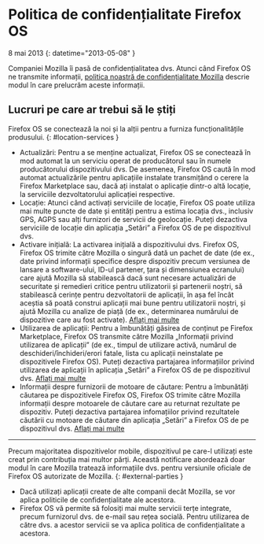 # Politica de confidențialitate Firefox OS

8 mai 2013
{: datetime="2013-05-08" }

Companiei Mozilla îi pasă de confidențialitatea dvs. Atunci când Firefox OS ne transmite informații, [politica noastră de confidențialitate Mozilla](https://www.mozilla.org/privacy/) descrie modul în care prelucrăm aceste informații.

## Lucruri pe care ar trebui să le știți

Firefox OS se conectează la noi și la alții pentru a furniza funcționalitățile produsului.
{: #location-services }

* Actualizări: Pentru a se menține actualizat, Firefox OS se conectează în mod automat la un serviciu operat de producătorul sau în numele producătorului dispozitivului dvs. De asemenea, Firefox OS caută în mod automat actualizările pentru aplicațiile instalate transmițând o cerere la Firefox Marketplace sau, dacă ați instalat o aplicație dintr-o altă locație, la serviciile dezvoltatorului aplicației respective.
* Locație: Atunci când activați serviciile de locație, Firefox OS poate utiliza mai multe puncte de date și entități pentru a estima locația dvs., inclusiv GPS, AGPS sau alți furnizori de servicii de geolocație. Puteți dezactiva serviciile de locație din aplicația „Setări” a Firefox OS de pe dispozitivul dvs.
* Activare inițială: La activarea inițială a dispozitivului dvs. Firefox OS, Firefox OS trimite către Mozilla o singură dată un pachet de date (de ex., date privind informații specifice despre dispozitiv precum versiunea de lansare a software-ului, ID-ul partener, țara și dimensiunea ecranului) care ajută Mozilla să stabilească dacă sunt necesare actualizări de securitate și remedieri critice pentru utilizatorii și partenerii noștri, să stabilească cerințe pentru dezvoltatorii de aplicații, în așa fel încât aceștia să poată construi aplicații mai bune pentru utilizatorii noștri, și ajută Mozilla cu analize de piață (de ex., determinarea numărului de dispozitive care au fost activate). [Aflați mai multe](https://wiki.mozilla.org/Firefox_OS/Metrics/activationping)
* Utilizarea de aplicații: Pentru a îmbunătăți găsirea de conținut pe Firefox Marketplace, Firefox OS transmite către Mozilla „Informații privind utilizarea de aplicații” (de ex., timpul de utilizare activă, numărul de deschideri/închideri/erori fatale, lista cu aplicații neinstalate pe dispozitivele Firefox OS). Puteți dezactiva partajarea informațiilor privind utilizarea de aplicații în aplicația „Setări” a Firefox OS de pe dispozitivul dvs. [Aflați mai multe](https://wiki.mozilla.org/FirefoxOS/Metrics/App_Usage)
* Informații despre furnizorii de motoare de căutare: Pentru a îmbunătăți căutarea pe dispozitivele Firefox OS, Firefox OS trimite către Mozilla informații despre motoarele de căutare care  au returnat rezultate pe dispozitiv. Puteți dezactiva partajarea infomațiilor privind rezultatele căutării cu motoare de căutare din aplicația „Setări” a Firefox OS de pe dispozitivul dvs. [Aflați mai multe](https://wiki.mozilla.org/FirefoxOS/Metrics/App_Usage)

---------------------------------------

Precum majoritatea dispozitivelor mobile, dispozitivul pe care-l utilizați este creat prin contribuția mai multor părți. Această notificare abordează doar modul în care Mozilla tratează informațiile dvs. pentru versiunile oficiale de Firefox OS autorizate de Mozilla.
{: #external-parties }

* Dacă utilizați aplicații create de alte companii decât Mozilla, se vor aplica politicile de confidențialitate ale acestora.
* Firefox OS vă permite să folosiți mai multe servicii terțe integrate, precum furnizorul dvs. de e-mail sau rețea socială. Pentru utilizarea de către dvs. a acestor servicii se va aplica politica de confidențialitate a acestora.
